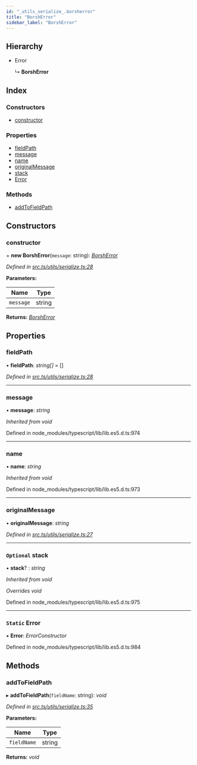 ```yaml
---
id: "_utils_serialize_.borsherror"
title: "BorshError"
sidebar_label: "BorshError"
---
```


## Hierarchy

* Error

  ↳ **BorshError**

## Index

### Constructors

* [constructor](_utils_serialize_.borsherror.md#constructor)

### Properties

* [fieldPath](_utils_serialize_.borsherror.md#fieldpath)
* [message](_utils_serialize_.borsherror.md#message)
* [name](_utils_serialize_.borsherror.md#name)
* [originalMessage](_utils_serialize_.borsherror.md#originalmessage)
* [stack](_utils_serialize_.borsherror.md#optional-stack)
* [Error](_utils_serialize_.borsherror.md#static-error)

### Methods

* [addToFieldPath](_utils_serialize_.borsherror.md#addtofieldpath)

## Constructors

###  constructor

\+ **new BorshError**(`message`: string): *[BorshError](_utils_serialize_.borsherror.md)*

*Defined in [src.ts/utils/serialize.ts:28](https://github.com/nearprotocol/nearlib/blob/36a8ddc/src.ts/utils/serialize.ts#L28)*

**Parameters:**

Name | Type |
------ | ------ |
`message` | string |

**Returns:** *[BorshError](_utils_serialize_.borsherror.md)*

## Properties

###  fieldPath

• **fieldPath**: *string[]* =  []

*Defined in [src.ts/utils/serialize.ts:28](https://github.com/nearprotocol/nearlib/blob/36a8ddc/src.ts/utils/serialize.ts#L28)*

___

###  message

• **message**: *string*

*Inherited from void*

Defined in node_modules/typescript/lib/lib.es5.d.ts:974

___

###  name

• **name**: *string*

*Inherited from void*

Defined in node_modules/typescript/lib/lib.es5.d.ts:973

___

###  originalMessage

• **originalMessage**: *string*

*Defined in [src.ts/utils/serialize.ts:27](https://github.com/nearprotocol/nearlib/blob/36a8ddc/src.ts/utils/serialize.ts#L27)*

___

### `Optional` stack

• **stack**? : *string*

*Inherited from void*

*Overrides void*

Defined in node_modules/typescript/lib/lib.es5.d.ts:975

___

### `Static` Error

▪ **Error**: *ErrorConstructor*

Defined in node_modules/typescript/lib/lib.es5.d.ts:984

## Methods

###  addToFieldPath

▸ **addToFieldPath**(`fieldName`: string): *void*

*Defined in [src.ts/utils/serialize.ts:35](https://github.com/nearprotocol/nearlib/blob/36a8ddc/src.ts/utils/serialize.ts#L35)*

**Parameters:**

Name | Type |
------ | ------ |
`fieldName` | string |

**Returns:** *void*
